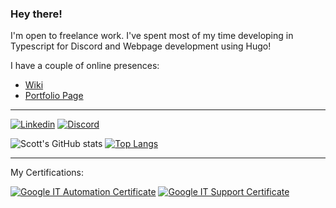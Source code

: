 ### Hey there!

I'm open to freelance work. I've spent most of my time developing in Typescript for Discord and Webpage development using Hugo!

I have a couple of online presences:
* [Wiki](https://github.com/ShoGinn/shoginn.github.io/wiki)
* [Portfolio Page](https://ginn.space)

---

[![Linkedin](https://img.shields.io/badge/-LinkedIn-1568BF?style=flat-square&logo=Linkedin&logoColor=white)](https://www.linkedin.com/in/scottdginn)
[![Discord](https://img.shields.io/badge/Discord-7289DA?style=flag-square&logo=discord&logoColor=white)](https://discordapp.com/users/385709374422777856)

![Scott's GitHub stats](https://github-readme-stats.vercel.app/api?username=shoginn&count_private=true)
[![Top Langs](https://github-readme-stats.vercel.app/api/top-langs/?username=shoginn&layout=compact)](https://github.com/anuraghazra/github-readme-stats)


---

My Certifications:
<!--START_SECTION:badges-->
[![Google IT Automation Certificate](https://images.credly.com/size/110x110/images/efbdc0d6-b46e-4e3c-8cf8-2314d8a5b971/GCC_badge_python_1000x1000.png)](http://www.credly.com/badges/07a1e15b-f6b2-46ad-bd51-9849d870b62c "Google IT Automation Certificate")
[![Google IT Support Certificate](https://images.credly.com/size/110x110/images/ae2f5bae-b110-4ea1-8e26-77cf5f76c81e/GCC_badge_IT_Support_1000x1000.png)](http://www.credly.com/badges/61d03ea5-f26e-4c61-90a7-5cf57e91a919 "Google IT Support Certificate")
<!--END_SECTION:badges-->

